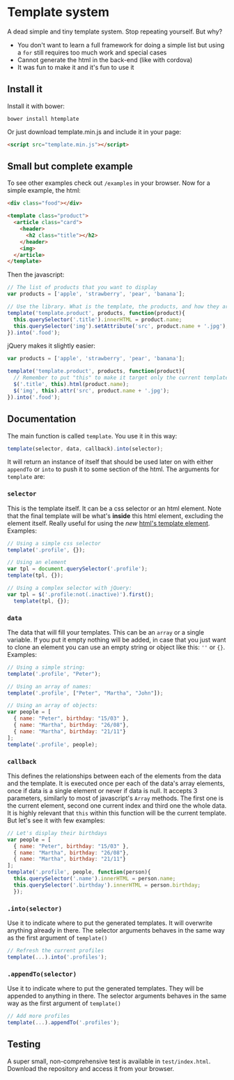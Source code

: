 # Template system

A dead simple and tiny template system. Stop repeating yourself. But why?

- You don't want to learn a full framework for doing a simple list but using a `for` still requires too much work and special cases
- Cannot generate the html in the back-end (like with cordova)
- It was fun to make it and it's fun to use it


## Install it

Install it with bower:

    bower install htemplate

Or just download template.min.js and include it in your page:

```html
<script src="template.min.js"></script>
```



## Small but complete example

To see other examples check out `/examples` in your browser. Now for a simple example, the html:

```html
<div class="food"></div>

<template class="product">
  <article class="card">
    <header>
      <h2 class="title"></h2>
    </header>
    <img>
  </article>
</template>
```

Then the javascript:

```js
// The list of products that you want to display
var products = ['apple', 'strawberry', 'pear', 'banana'];

// Use the library. What is the template, the products, and how they are related
template('template.product', products, function(product){
  this.querySelector('.title').innerHTML = product.name;
  this.querySelector('img').setAttribute('src', product.name + '.jpg');
}).into('.food');
```

jQuery makes it slightly easier:

```js
var products = ['apple', 'strawberry', 'pear', 'banana'];

template('template.product', products, function(product){
  // Remember to put "this" to make it target only the current template
  $('.title', this).html(product.name);
  $('img', this).attr('src', product.name + '.jpg');
}).into('.food');
```



## Documentation

The main function is called `template`. You use it in this way:

```js
template(selector, data, callback).into(selector);
```

It will return an instance of itself that should be used later on with either `appendTo` or `into` to push it to some section of the html. The arguments for `template` are:

### `selector`

This is the template itself. It can be a css selector or an html element. Note that the final template will be what's **inside** this html element, excluding the element itself. Really useful for using the *new* [html's template element](http://www.html5rocks.com/en/tutorials/webcomponents/template/). Examples:

```js
// Using a simple css selector
template('.profile', {});

// Using an element
var tpl = document.querySelector('.profile');
template(tpl, {});

// Using a complex selector with jQuery:
var tpl = $('.profile:not(.inactive)').first();
  template(tpl, {});
```

### `data`

The data that will fill your templates. This can be an `array` or a single variable. If you put it empty nothing will be added, in case that you just want to clone an element you can use an empty string or object like this: `''` or `{}`. Examples:

```js
// Using a simple string:
template('.profile', "Peter");

// Using an array of names:
template('.profile', ["Peter", "Martha", "John"]);

// Using an array of objects:
var people = [
  { name: "Peter", birthday: "15/03" },
  { name: "Martha", birthday: "26/08"},
  { name: "Martha", birthday: "21/11"}
];
template('.profile', people);
```

### `callback`

This defines the relationships between each of the elements from the data and the template. It is executed once per each of the data's array elements, once if data is a single element or never if data is null. It accepts 3 parameters, similarly to most of javascript's `Array` methods. The first one is the current element, second one current index and third one the whole data. It is highly relevant that `this` within this function will be the current template. But let's see it with few examples:

```js
// Let's display their birthdays
var people = [
  { name: "Peter", birthday: "15/03" },
  { name: "Martha", birthday: "26/08"},
  { name: "Martha", birthday: "21/11"}
];
template('.profile', people, function(person){
  this.querySelector('.name').innerHTML = person.name;
  this.querySelector('.birthday').innerHTML = person.birthday;
  });
```


### `.into(selector)`

Use it to indicate where to put the generated templates. It will overwrite anything already in there. The selector arguments behaves in the same way as the first argument of `template()`

```js
// Refresh the current profiles
template(...).into('.profiles');
```

### `.appendTo(selector)`

Use it to indicate where to put the generated templates. They will be appended to anything in there. The selector arguments behaves in the same way as the first argument of `template()`

```js
// Add more profiles
template(...).appendTo('.profiles');
```


## Testing

A super small, non-comprehensive test is available in `test/index.html`. Download the repository and access it from your browser.
